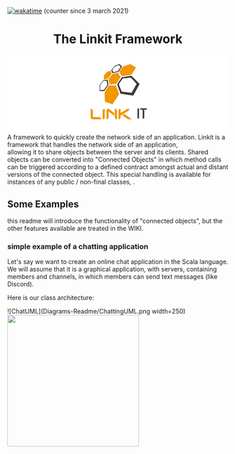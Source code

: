 [![wakatime](https://wakatime.com/badge/github/Override-6/Linkit.svg)](https://wakatime.com/badge/github/Override-6/Linkit) (counter since 3 march 2021)
<center> <h1>The Linkit Framework</h1> </center>  

![Cover](RCover.png)
A framework to quickly create the network side of an application.
Linkit is a framework that handles the network side of an application,  
allowing it to share objects between the server and its clients. 
Shared objects can be converted into "Connected Objects" 
in which method calls can be triggered according to a defined contract amongst actual and distant versions of the connected object.
This special handling is available for instances of any public / non-final classes, .

## Some Examples
this readme will introduce the functionality of "connected objects",
but the other features available are treated in the WIKI. 

### simple example of a chatting application
Let's say we want to create an online chat application in the Scala language.  
We will assume that it is a graphical application, with servers, containing members and channels, in which members can send text messages (like Discord).

Here is our class architecture: 

![ChatUML](Diagrams-Readme/ChattingUML.png width=250)
<img src="https://github.com/Override-6/Linkit/blob/redesign/syncobjects_contract/Diagrams-Readme/ChattingUML.png?raw=true" width="300" height="300" />